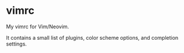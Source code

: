 # vimrc
My vimrc for Vim/Neovim.

It contains a small list of plugins, color scheme options, and completion settings.
